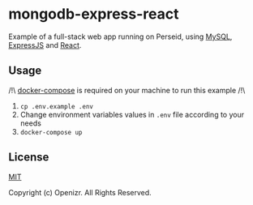 # mongodb-express-react

Example of a full-stack web app running on Perseid, using [MySQL](https://www.mysql.com/), [ExpressJS](https://expressjs.com/) and [React](https://reactjs.org/).


## Usage

/!\ [docker-compose](https://docs.docker.com/compose/) is required on your machine to run this example /!\

1. `cp .env.example .env`
2. Change environment variables values in `.env` file according to your needs
3. `docker-compose up`


## License

[MIT](http://opensource.org/licenses/MIT)

Copyright (c) Openizr. All Rights Reserved.
